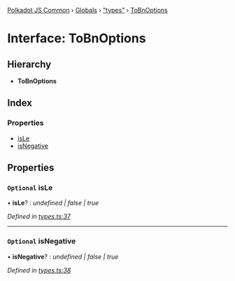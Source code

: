 [Polkadot JS Common](../README.md) › [Globals](../globals.md) › ["types"](../modules/_types_.md) › [ToBnOptions](_types_.tobnoptions.md)

# Interface: ToBnOptions

## Hierarchy

* **ToBnOptions**

## Index

### Properties

* [isLe](_types_.tobnoptions.md#optional-isle)
* [isNegative](_types_.tobnoptions.md#optional-isnegative)

## Properties

### `Optional` isLe

• **isLe**? : *undefined | false | true*

*Defined in [types.ts:37](https://github.com/polkadot-js/common/blob/c98e9947/packages/util/src/types.ts#L37)*

___

### `Optional` isNegative

• **isNegative**? : *undefined | false | true*

*Defined in [types.ts:38](https://github.com/polkadot-js/common/blob/c98e9947/packages/util/src/types.ts#L38)*
